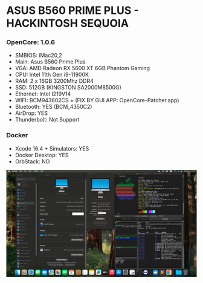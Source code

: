 # ASUS B560 PRIME PLUS - HACKINTOSH SEQUOIA

### OpenCore: 1.0.6

- SMBIOS: iMac20,2
- Main: Asus B560 Prime Plus
- VGA: AMD Radeon RX 5600 XT 6GB Phantom Gaming
- CPU: Intel 11th Gen i9-11900K
- RAM: 2 x 16GB 3200Mhz DDR4
- SSD: 512GB (KINGSTON SA2000M8500G)
- Ethernet: Intel I219V14
- WIFI: BCM943602CS + (FIX BY GUI APP: OpenCore-Patcher.app)
- Bluetooth: YES (BCM_4350C2)
- AirDrop: YES
- Thunderbolt: Not Support

### Docker

- Xcode 16.4 + Simulators: YES
- Docker Desktop: YES
- OrbStack: NO

![pc-hackintosh.png](pc-hackintosh.png)
